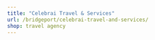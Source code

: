 ```yaml
---
title: "Celebrai Travel & Services"
url: /bridgeport/celebrai-travel-and-services/
shop: travel agency
---
```

